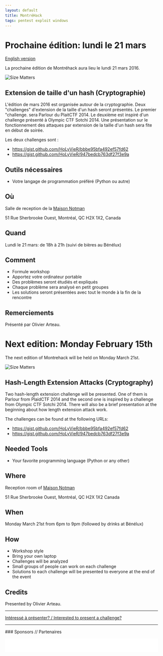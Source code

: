 ```yaml
---
layout: default
title: MontréHack
tags: pentest exploit windows
---
```


# Prochaine édition: lundi le 21 mars 
[English version](#english)

La prochaine édition de Montréhack aura lieu le lundi 21 mars 2016.

![Size Matters](https://www.cloudave.com/wp-content/uploads/2015/05/size-matters.jpg)

## Extension de taille d'un hash (Cryptographie)

L'édition de mars 2016 est organisée autour de la cryptographie. Deux "challenges" d'extension 
de la taille d'un hash seront présentés. Le premier "challenge. sera Parlour du PlaitCTF 2014.
Le deuxième est inspiré d'un challenge présenté à Olympic CTF Sotchi 2014. Une présentation sur
le fonctionnement des attaques par extension de la taille d'un hash sera fite en début de soirée.

Les deux challenges sont : 

* https://gist.github.com/HoLyVieR/bbbe95bfa492ef57fd62
* https://gist.github.com/HoLyVieR/947bedcb763df27f3e9a

## Outils nécessaires

* Votre langage de programmation préféré (Python ou autre)

## Où

Salle de reception de la [Maison Notman](http://notman.org/)

51 Rue Sherbrooke Ouest, Montréal, QC H2X 1X2, Canada

## Quand

Lundi le 21 mars: de 18h à 21h (suivi de bières au Bénélux)

## Comment

* Formule workshop
* Apportez votre ordinateur portable
* Des problèmes seront étudiés et expliqués
* Chaque problème sera analysé en petit groupes
* Les solutions seront présentées avec tout le monde à la fin de la rencontre

## Remerciements

Présenté par Olivier Arteau.

<a id="english"></a>
# Next edition: Monday February 15th

The next edition of Montrehack will be held on Monday March 21st.

![Size Matters](https://www.cloudave.com/wp-content/uploads/2015/05/size-matters.jpg)

## Hash-Length Extension Attacks (Cryptography)

Two hash-length extension challenge will be presented. One of them is Parlour from 
PlaidCTF 2014 and the second one is inspired by a challenge from Olympic CTF Sotchi 2014. 
There will also be a brief presentation at the beginning about how length extension 
attack work.

The challenges can be found at the following URLs:

* https://gist.github.com/HoLyVieR/bbbe95bfa492ef57fd62
* https://gist.github.com/HoLyVieR/947bedcb763df27f3e9a


## Needed Tools

* Your favorite programming language (Python or any other)

## Where

Reception room of [Maison Notman](http://notman.org/)

51 Rue Sherbrooke Ouest, Montréal, QC H2X 1X2 Canada

## When

Monday March 21st from 6pm to 9pm (followed by drinks at Bénélux)

## How

* Workshop style
* Bring your own laptop
* Challenges will be analyzed
* Small groups of people can work on each challenge
* Solutions to each challenge will be presented to everyone at the end of the event

## Credits

Presented by Olivier Arteau.

<hr/>

[Intéressé à présenter? / Interested to present a challenge?](https://github.com/montrehack/montrehack.github.com/wiki/Present-at-Montrehack)

<hr/>
### Sponsors // Partenaires

[![Brasserie Benelux](/images/benelux.png)](http://brasseriebenelux.com/)

